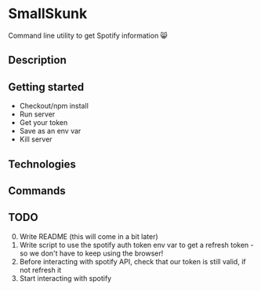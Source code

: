 # SmallSkunk
Command line utility to get Spotify information 😸

## Description

## Getting started
 - Checkout/npm install
 - Run server
 - Get your token
 - Save as an env var
 - Kill server

## Technologies

## Commands

## TODO
0. Write README (this will come in a bit later)
1. Write script to use the spotify auth token env var to get a refresh token - so we don't have to keep using the browser!
2. Before interacting with spotify API, check that our token is still valid, if not refresh it
3. Start interacting with spotify
